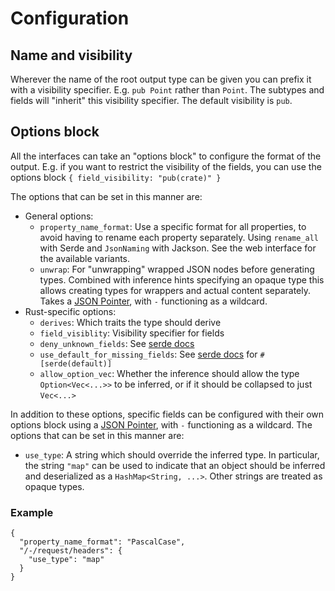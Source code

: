 # Configuration

## Name and visibility

Wherever the name of the root output type can be given you can prefix it with a
visibility specifier. E.g. `pub Point` rather than `Point`. The subtypes and
fields will "inherit" this visibility specifier. The default visibility is `pub`.

## Options block

All the interfaces can take an "options block" to configure the format
of the output. E.g. if you want to restrict the visibility of the fields, you
can use the options block `{ field_visibility: "pub(crate)" }`

The options that can be set in this manner are:

- General options:
    - `property_name_format`: Use a specific format for all properties, to
      avoid having to rename each property separately.
      Using `rename_all` with Serde and `JsonNaming` with Jackson.
      See the web interface for the available variants.
    - `unwrap`: For "unwrapping" wrapped JSON nodes before generating types.
      Combined with inference hints specifying an opaque type this allows
      creating types for wrappers and actual content separately.
      Takes a [JSON Pointer], with `-` functioning as a wildcard.
- Rust-specific options:
    - `derives`: Which traits the type should derive
    - `field_visiblity`: Visibility specifier for fields
    - `deny_unknown_fields`: See [serde docs](https://serde.rs/container-attrs.html#serdedenyunknownfields)
    - `use_default_for_missing_fields`: See [serde docs](https://serde.rs/container-attrs.html#serdedefault)
        for `#[serde(default)]`
    - `allow_option_vec`: Whether the inference should allow the type
        `Option<Vec<...>>` to be inferred, or if it should be collapsed to just
        `Vec<...>`

In addition to these options, specific fields can be configured with their own
options block using a [JSON Pointer], with `-` functioning as a wildcard.
The options that can be set in this manner are:

- `use_type`: A string which should override the inferred type. In particular,
    the string `"map"` can be used to indicate that an object should be
    inferred and deserialized as a `HashMap<String, ...>`. Other strings are
    treated as opaque types.

[JSON Pointer]: https://tools.ietf.org/html/rfc6901

### Example

```
{
  "property_name_format": "PascalCase",
  "/-/request/headers": {
    "use_type": "map"
  }
}
```
